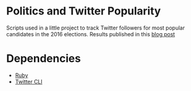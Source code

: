 # Politics and Twitter Popularity

Scripts used in a little project to track Twitter followers for most popular candidates in the 2016 elections.  Results published in this [blog post](http://carreno.me/articles/politics-and-twitter-popularity)

# Dependencies

* [Ruby](https://www.ruby-lang.org/en/)
* [Twitter CLI](https://github.com/sferik/t)
